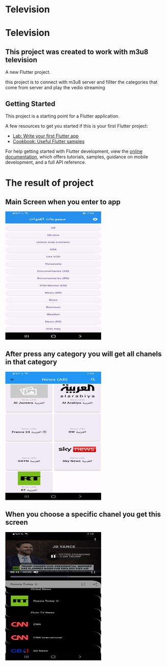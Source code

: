# Television

# Television

## This project was created to work with m3u8 television
A new Flutter project.

this project is to connect with m3u8 server and fillter the categories that come from server and play the vedio streaming

## Getting Started

This project is a starting point for a Flutter application.

A few resources to get you started if this is your first Flutter project:

- [Lab: Write your first Flutter app](https://docs.flutter.dev/get-started/codelab)
- [Cookbook: Useful Flutter samples](https://docs.flutter.dev/cookbook)

For help getting started with Flutter development, view the
[online documentation](https://docs.flutter.dev/), which offers tutorials,
samples, guidance on mobile development, and a full API reference.



# The result of project

## Main Screen when you enter to app
<img src="https://github.com/raslanprogramer/start/blob/main/Screenshot_20240716-193441.jpg" width="300" height="400">

## After press any category you will get all chanels in that category
<img src="https://github.com/raslanprogramer/start/blob/main/Screenshot_20240716-193426.jpg" width="300" height="400">

## When you choose a specific chanel you get this screen
<img src="https://github.com/raslanprogramer/start/blob/main/Screenshot_20240716-191212.jpg" width="300" height="400">
